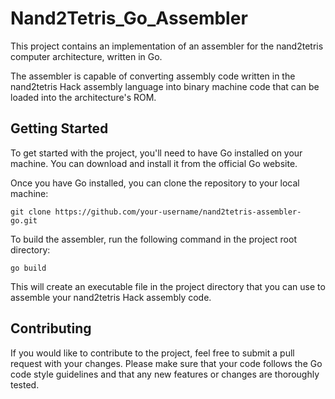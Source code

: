 # Nand2Tetris_Go_Assembler

This project contains an implementation of an assembler for the nand2tetris computer architecture, written in Go.

The assembler is capable of converting assembly code written in the nand2tetris Hack assembly language into binary machine code that can be loaded into the architecture's ROM.

## Getting Started
To get started with the project, you'll need to have Go installed on your machine. You can download and install it from the official Go website.

Once you have Go installed, you can clone the repository to your local machine:
```
git clone https://github.com/your-username/nand2tetris-assembler-go.git
```
To build the assembler, run the following command in the project root directory:

```
go build
```
This will create an executable file in the project directory that you can use to assemble your nand2tetris Hack assembly code.


## Contributing
If you would like to contribute to the project, feel free to submit a pull request with your changes. Please make sure that your code follows the Go code style guidelines and that any new features or changes are thoroughly tested.
